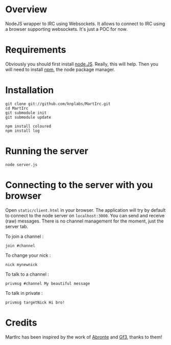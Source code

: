 # Overview

NodeJS wrapper to IRC using Websockets. It allows to connect to IRC using a browser supporting websockets. It's just a POC for now.

# Requirements

Obviously you should first install [node.JS](https://github.com/ry/node). Really, this will help. Then you will need to install [npm](http://npmjs.org/), the node package manager.

# Installation

    git clone git://github.com/knplabs/MartIrc.git
    cd MartIrc
    git submodule init
    git submodule update

    npm install coloured
    npm install log

# Running the server

    node server.js

# Connecting to the server with you browser

Open `static/client.html` in your browser. The application will try by default to connect to the node server on `localhost:3000`.
You can send and receive (raw) messages. There is no channel management for the moment, just the server tab.

To join a channel :

    join #channel

To change your nick :

    nick mynewnick

To talk to a channel :

    privmsg #channel My beautiful message

To talk in private :

    privmsg targetNick Hi bro!


# Credits

MartIrc has been inspired by the work of [Abronte](https://github.com/abronte/WebIRC) and [Gf3](https://github.com/gf3/IRC-js), thanks to them!
